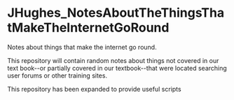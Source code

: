 # JHughes_NotesAboutTheThingsThatMakeTheInternetGoRound
Notes about things that make the internet go round.

This repository will contain random notes about things not covered in our text book--or partially covered in our textbook--that were located searching user forums or other training sites.

This repository has been expanded to provide useful scripts
